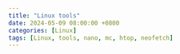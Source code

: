 ```yaml
---
title: "Linux tools"
date: 2024-05-09 08:00:00 +0800
categories: [Linux]
tags: [Linux, tools, nano, mc, htop, neofetch]
---
```

